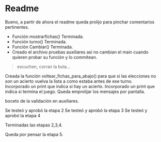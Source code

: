 # Readme
Bueno, a partir de ahora el readme queda prolijo para pinchar comentarios pertinentes.

- Función mostrarfichas() Terminada.
- Función turno()  Terminada.
- Función Cambiar() Terminada.
- Creado el archivo pruebas auxiliares así no cambian el main cuando quieren probar su función y lo commitean.
> escuchen, corran la bola...

Creada la función voltear_fichas_para_abajo() para que si las elecciones no son un acierto vuelva la lista a como estaba antes de ese turno.
Incorporado un print que indica si hay un acierto.
Incorporado un print que indica si  termina el juego.
Queda emprolijar los mensajes por pantalla.

boceto de la validación en auxiliares.

Se testeó y aprobó la etapa 2
Se testeó y aprobó la etapa 3
Se testeó y aprobó la etapa 4

Terminadas las etapas 2,3,4. 

Queda por pensar la etapa 5.
